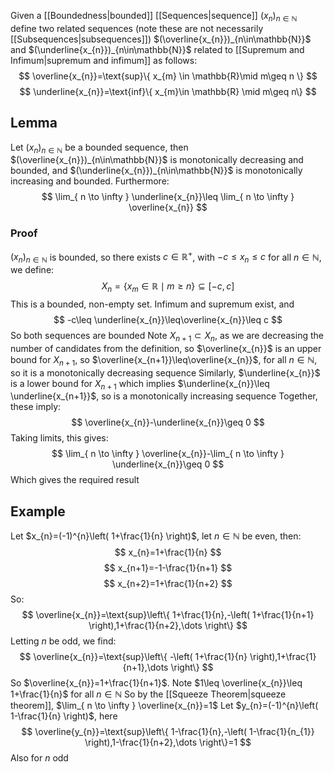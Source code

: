 Given a [[Boundedness|bounded]] [[Sequences|sequence]] $(x_{n})_{n\in\mathbb{N}}$ define two related sequences (note these are not necessarily [[Subsequences|subsequences]]) $(\overline{x_{n}})_{n\in\mathbb{N}}$ and $(\underline{x_{n}})_{n\in\mathbb{N}}$ related to [[Supremum and Infimum|supremum and infimum]] as follows:
$$
\overline{x_{n}}=\text{sup}\{ x_{m} \in \mathbb{R}\mid m\geq n \}
$$
$$
\underline{x_{n}}=\text{inf}\{ x_{m}\in \mathbb{R} \mid m\geq n\}
$$
## Lemma
Let $(x_{n})_{n\in\mathbb{N}}$ be a bounded sequence, then $(\overline{x_{n}})_{n\in\mathbb{N}}$ is monotonically decreasing and bounded, and $(\underline{x_{n}})_{n\in\mathbb{N}}$ is monotonically increasing and bounded. Furthermore:
$$
\lim_{ n \to \infty } \underline{x_{n}}\leq \lim_{ n \to \infty } \overline{x_{n}}
$$
### Proof
$(x_{n})_{n\in\mathbb{N}}$ is bounded, so there exists $c\in\mathbb{R}^{+}$, with $-c\leq x_{n}\leq c$ for all $n\in\mathbb{N}$, we define:
$$
X_{n}=\{ x_{m}\in \mathbb{R}\mid m\geq n \}\subseteq[-c,c]
$$
This is a bounded, non-empty set. Infimum and supremum exist, and
$$
-c\leq  \underline{x_{n}}\leq\overline{x_{n}}\leq c
$$
So both sequences are bounded
Note $X_{n+1}\subset X_{n}$, as we are decreasing the number of candidates from the definition, so $\overline{x_{n}}$ is an upper bound for $X_{n+1}$, so $\overline{x_{n+1}}\leq\overline{x_{n}}$, for all $n\in\mathbb{N}$, so it is a monotonically decreasing sequence
Similarly, $\underline{x_{n}}$ is a lower bound for $X_{n+1}$ which implies $\underline{x_{n}}\leq  \underline{x_{n+1}}$, so is a monotonically increasing sequence
Together, these imply:
$$
\overline{x_{n}}-\underline{x_{n}}\geq 0
$$
Taking limits, this gives:
$$
\lim_{ n \to \infty } \overline{x_{n}}-\lim_{ n \to \infty } \underline{x_{n}}\geq 0
$$
Which gives the required result
## Example
Let $x_{n}=(-1)^{n}\left( 1+\frac{1}{n} \right)$, let $n\in\mathbb{N}$ be even, then:
$$
x_{n}=1+\frac{1}{n}
$$
$$
 x_{n+1}=-1-\frac{1}{n+1}
$$
$$
 x_{n+2}=1+\frac{1}{n+2}
$$
So:
$$
\overline{x_{n}}=\text{sup}\left\{  1+\frac{1}{n},-\left( 1+\frac{1}{n+1} \right),1+\frac{1}{n+2},\dots  \right\}
$$
Letting $n$ be odd, we find:
$$
\overline{x_{n}}=\text{sup}\left\{  -\left( 1+\frac{1}{n} \right),1+\frac{1}{n+1},\dots  \right\}
$$
So $\overline{x_{n}}=1+\frac{1}{n+1}$. Note $1\leq \overline{x_{n}}\leq 1+\frac{1}{n}$ for all $n\in\mathbb{N}$
So by the [[Squeeze Theorem|squeeze theorem]], $\lim_{ n \to \infty } \overline{x_{n}}=1$
Let $y_{n}=(-1)^{n}\left( 1-\frac{1}{n} \right)$, here
$$
\overline{y_{n}}=\text{sup}\left\{  1-\frac{1}{n},-\left( 1-\frac{1}{n_{1}} \right),1-\frac{1}{n+2},\dots  \right\}=1
$$
Also for $n$ odd